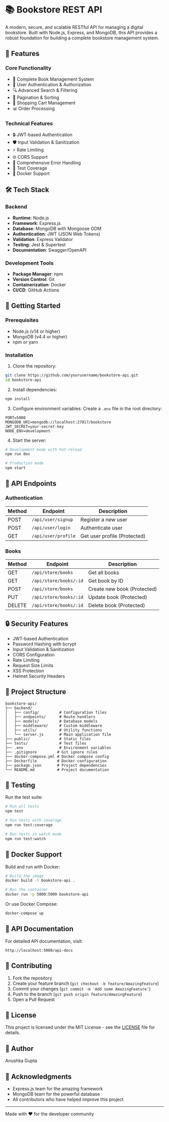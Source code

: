 # 📚 Bookstore REST API

A modern, secure, and scalable RESTful API for managing a digital bookstore. Built with Node.js, Express, and MongoDB, this API provides a robust foundation for building a complete bookstore management system.

## 🌟 Features

### Core Functionality
- 📖 Complete Book Management System
- 👥 User Authentication & Authorization
- 🔍 Advanced Search & Filtering
- 📱 Pagination & Sorting
- 🛒 Shopping Cart Management
- 📊 Order Processing

### Technical Features
- 🔒 JWT-based Authentication
- 🛡️ Input Validation & Sanitization
- ⚡ Rate Limiting
- 🌐 CORS Support
- 📝 Comprehensive Error Handling
- 🧪 Test Coverage
- 🐳 Docker Support

## 🛠️ Tech Stack

### Backend
- **Runtime**: Node.js
- **Framework**: Express.js
- **Database**: MongoDB with Mongoose ODM
- **Authentication**: JWT (JSON Web Tokens)
- **Validation**: Express Validator
- **Testing**: Jest & Supertest
- **Documentation**: Swagger/OpenAPI

### Development Tools
- **Package Manager**: npm
- **Version Control**: Git
- **Containerization**: Docker
- **CI/CD**: GitHub Actions

## 🚀 Getting Started

### Prerequisites
- Node.js (v14 or higher)
- MongoDB (v4.4 or higher)
- npm or yarn

### Installation

1. Clone the repository:
```bash
git clone https://github.com/yourusername/bookstore-api.git
cd bookstore-api
```

2. Install dependencies:
```bash
npm install
```

3. Configure environment variables:
Create a `.env` file in the root directory:
```env
PORT=5000
MONGODB_URI=mongodb://localhost:27017/bookstore
JWT_SECRET=your-secret-key
NODE_ENV=development
```

4. Start the server:
```bash
# Development mode with hot-reload
npm run dev

# Production mode
npm start
```

## 📡 API Endpoints

### Authentication
| Method | Endpoint | Description |
|--------|----------|-------------|
| POST | `/api/user/signup` | Register a new user |
| POST | `/api/user/login` | Authenticate user |
| GET | `/api/user/profile` | Get user profile (Protected) |

### Books
| Method | Endpoint | Description |
|--------|----------|-------------|
| GET | `/api/store/books` | Get all books |
| GET | `/api/store/books/:id` | Get book by ID |
| POST | `/api/store/books` | Create new book (Protected) |
| PUT | `/api/store/books/:id` | Update book (Protected) |
| DELETE | `/api/store/books/:id` | Delete book (Protected) |

## 🔒 Security Features

- JWT-based Authentication
- Password Hashing with bcrypt
- Input Validation & Sanitization
- CORS Configuration
- Rate Limiting
- Request Size Limits
- XSS Protection
- Helmet Security Headers

## 📁 Project Structure
```
bookstore-api/
├── backend/
│   ├── config/         # Configuration files
│   ├── endpoints/      # Route handlers
│   ├── models/         # Database models
│   ├── middleware/     # Custom middleware
│   ├── utils/          # Utility functions
│   └── server.js       # Main application file
├── public/             # Static files
├── tests/              # Test files
├── .env                # Environment variables
├── .gitignore         # Git ignore rules
├── docker-compose.yml # Docker compose config
├── Dockerfile         # Docker configuration
├── package.json       # Project dependencies
└── README.md          # Project documentation
```

## 🧪 Testing

Run the test suite:
```bash
# Run all tests
npm test

# Run tests with coverage
npm run test:coverage

# Run tests in watch mode
npm run test:watch
```

## 🐳 Docker Support

Build and run with Docker:
```bash
# Build the image
docker build -t bookstore-api .

# Run the container
docker run -p 5000:5000 bookstore-api
```

Or use Docker Compose:
```bash
docker-compose up
```

## 📝 API Documentation

For detailed API documentation, visit:
```
http://localhost:5000/api-docs
```

## 🤝 Contributing

1. Fork the repository
2. Create your feature branch (`git checkout -b feature/AmazingFeature`)
3. Commit your changes (`git commit -m 'Add some AmazingFeature'`)
4. Push to the branch (`git push origin feature/AmazingFeature`)
5. Open a Pull Request

## 📄 License

This project is licensed under the MIT License - see the [LICENSE](LICENSE) file for details.

## 👥 Author

Anushka Gupta

## 🙏 Acknowledgments

- Express.js team for the amazing framework
- MongoDB team for the powerful database
- All contributors who have helped improve this project

---
Made with ❤️ for the developer community
